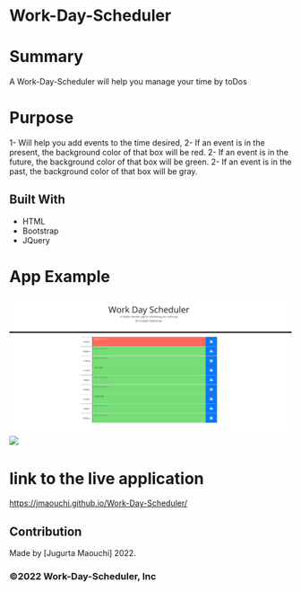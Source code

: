 # Work-Day-Scheduler

# Summary
A Work-Day-Scheduler will help you manage your time by toDos


# Purpose
1- Will help you add events to the time desired,
2- If an event is in the present, the background color of that box will be red.
2- If an event is in the future, the background color of that box will be green.
2- If an event is in the past, the background color of that box will be gray.
 
 
## Built With
* HTML
* Bootstrap
* JQuery

# App Example 
![](assets/images/Schedule.png) 
![](assets/images/Gif.gif) 
# link to the live application

https://jmaouchi.github.io/Work-Day-Scheduler/

## Contribution
Made by [Jugurta Maouchi]  2022.

### ©️2022 Work-Day-Scheduler, Inc 
